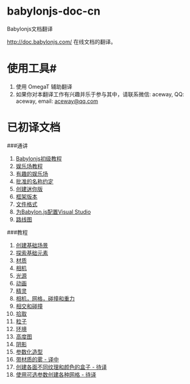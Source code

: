 # babylonjs-doc-cn
Babylonjs文档翻译

http://doc.babylonjs.com/ 在线文档的翻译。

# 使用工具#
1. 使用 OmegaT 辅助翻译
2. 如果你对本翻译工作有兴趣并乐于参与其中，请联系微信: aceway, QQ: aceway, email: aceway@qq.com

# 已初译文档 #

###通讲
1. [Babylonjs初级教程](https://github.com/h53d/babylonjs-doc-cn/blob/master/target/generals/Essentials/A_Babylon.js_Primer.md)
2. [娱乐场教程](https://github.com/h53d/babylonjs-doc-cn/blob/master/target/generals/Essentials/The_Playground_Tutorial.md)
3. [有趣的娱乐场](https://github.com/h53d/babylonjs-doc-cn/blob/master/target/generals/General/playgrounds.md)
4. [批准的名称约定](https://github.com/h53d/babylonjs-doc-cn/blob/master/target/generals/General/Approved_Naming_Conventions.md)
5. [创建迷你版](https://github.com/h53d/babylonjs-doc-cn/blob/master/target/generals/General/Creating_the_Mini-fied_Version.md)
6. [框架版本](https://github.com/h53d/babylonjs-doc-cn/blob/master/target/generals/General/Framework_versions.md)
7. [文件格式](https://github.com/h53d/babylonjs-doc-cn/blob/master/target/generals/General/File_Format_Map_(.babylon).md)
8. [为Babylon.js配置Visual Studio](https://github.com/h53d/babylonjs-doc-cn/blob/master/target/generals/General/setup_visualStudio.md)
9. [路线图](https://github.com/h53d/babylonjs-doc-cn/blob/master/target/generals/General/Roadmap.md)

###教程
1. [创建基础场景](https://github.com/h53d/babylonjs-doc-cn/blob/master/target/tutorials/01_Play_Pen/Creating_a_Basic_Scene.md)
2. [探索基础元素](https://github.com/h53d/babylonjs-doc-cn/blob/master/target/tutorials/01_Play_Pen/Discover_Basic_Elements.md)
3. [材质](https://github.com/h53d/babylonjs-doc-cn/blob/master/target/tutorials/01_Play_Pen/Materials.md)
4. [相机](https://github.com/h53d/babylonjs-doc-cn/blob/master/target/tutorials/01_Play_Pen/Cameras.md)
5. [光源](https://github.com/h53d/babylonjs-doc-cn/blob/master/target/tutorials/01_Play_Pen/Lights.md)
6. [动画](https://github.com/h53d/babylonjs-doc-cn/blob/master/target/tutorials/01_Play_Pen/Animations.md)
7. [精灵](https://github.com/h53d/babylonjs-doc-cn/blob/master/target/tutorials/01_Play_Pen/Sprites.md)
8. [相机，网格，碰撞和重力](https://github.com/h53d/babylonjs-doc-cn/blob/master/target/tutorials/01_Play_Pen/Cameras,_Mesh_Collisions_and_Gravity.md)
9. [相交和碰撞](https://github.com/h53d/babylonjs-doc-cn/blob/master/target/tutorials/01_Play_Pen/Intersect_Collisions_-_mesh.md)
10. [拾取](https://github.com/h53d/babylonjs-doc-cn/blob/master/target/tutorials/01_Play_Pen/Picking_Collisions.md)
11. [粒子](https://github.com/h53d/babylonjs-doc-cn/blob/master/target/tutorials/01_Play_Pen/Particles.md)
12. [环境](https://github.com/h53d/babylonjs-doc-cn/blob/master/target/tutorials/01_Play_Pen/Environment.md)
13. [高度图](https://github.com/h53d/babylonjs-doc-cn/blob/master/target/tutorials/01_Play_Pen/Height_Map.md)
13. [阴影](https://github.com/h53d/babylonjs-doc-cn/blob/master/target/tutorials/01_Play_Pen/Shadows.md)
13. [参数化造型](https://github.com/h53d/babylonjs-doc-cn/blob/master/target/tutorials/01_Play_Pen/Parametric_Shapes.md)
14. [带材质的雾 - 译中](https://github.com/h53d/babylonjs-doc-cn/blob/master/target/tutorials/01_Play_Pen/Supporting_fog_with_ShaderMaterial.md)
15. [创建各面不同纹理和颜色的盒子 - 待译](https://github.com/h53d/babylonjs-doc-cn/blob/master/target/tutorials/01_Play_Pen/CreateBox_Per_Face_Textures_And_Colors.md)
16. [使用可选参数创建各种网格 - 待译](https://github.com/h53d/babylonjs-doc-cn/blob/master/target/tutorials/01_Play_Pen/Mesh_CreateXXX_Methods_With_Options_Parameter.md)


